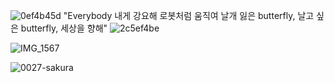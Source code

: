 ![0ef4b45d](https://github.com/user-attachments/assets/6a9e9f8f-371e-42a8-9c42-d1658edcfd90) "Everybody 내게 강요해 로봇처럼 움직여 날개 잃은 butterfly, 날고 싶은 butterfly, 세상을 향해" ![2c5ef4be](https://github.com/user-attachments/assets/8eb9587b-ee39-4ceb-81e6-402f5170f9aa)

                            


![IMG_1567](https://github.com/user-attachments/assets/6e29e5ac-3078-4e7e-a95c-15a4e975bcdf)






  ![0027-sakura](https://github.com/user-attachments/assets/edb47a89-5d4c-4b9a-8998-796e4026041e)

